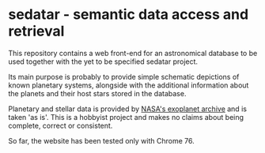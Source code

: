 # sedatar - semantic data access and retrieval
This repository contains a web front-end for an astronomical database to be used together with the
yet to be specified sedatar project.

Its main purpose is probably to provide simple schematic depictions of known planetary systems,
alongside with the additional information about the planets and their host stars stored in the
database.

Planetary and stellar data is provided by [NASA's exoplanet
archive](http://exoplanetarchive.ipac.caltech.edu) and is taken 'as is'. This is a hobbyist project
and makes no claims about being complete, correct or consistent.

So far, the website has been tested only with Chrome 76.
